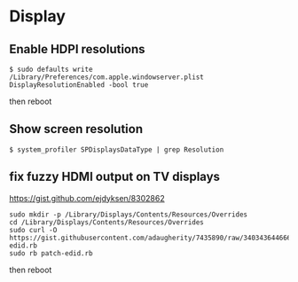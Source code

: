 # Display

## Enable HDPI resolutions

``` console
$ sudo defaults write /Library/Preferences/com.apple.windowserver.plist DisplayResolutionEnabled -bool true
```

then reboot

## Show screen resolution

``` console
$ system_profiler SPDisplaysDataType | grep Resolution
```

## fix fuzzy HDMI output on TV displays

https://gist.github.com/ejdyksen/8302862

```console
sudo mkdir -p /Library/Displays/Contents/Resources/Overrides
cd /Library/Displays/Contents/Resources/Overrides
sudo curl -O https://gist.githubusercontent.com/adaugherity/7435890/raw/3403436446665aec2b5cf423ea4a5af63125e5af/patch-edid.rb
sudo rb patch-edid.rb
```

then reboot

